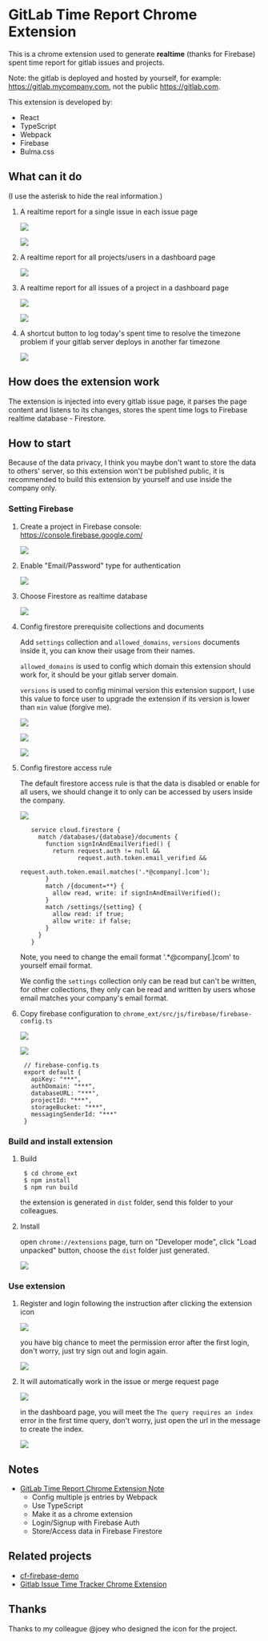 # GitLab Time Report Chrome Extension

This is a chrome extension used to generate **realtime** (thanks for Firebase) spent time report for gitlab issues and projects.

Note: the gitlab is deployed and hosted by yourself, for example: <https://gitlab.mycompany.com>, not the public <https://gitlab.com>.

This extension is developed by:

- React
- TypeScript
- Webpack
- Firebase
- Bulma.css

## What can it do

(I use the asterisk to hide the real information.)

1. A realtime report for a single issue in each issue page

   ![](./art/issue-report.png)

   ![](./art/issue-report.gif)

1. A realtime report for all projects/users in a dashboard page

   ![](./art/dashboard-projects-users.png)

1. A realtime report for all issues of a project in a dashboard page

   ![](./art/dashboard-project-issues.png)

   ![](./art/dashboard.gif)

1. A shortcut button to log today's spent time to resolve the timezone problem if your gitlab server deploys in another far timezone

   ![](./art/log-today-spent-time.gif)

## How does the extension work

The extension is injected into every gitlab issue page, it parses the page content and listens to its changes, stores the spent time logs to Firebase realtime database - Firestore.

## How to start

Because of the data privacy, I think you maybe don't want to store the data to others' server, so this extension won't be published public, it is recommended to build this extension by yourself and use inside the company only.

### Setting Firebase

1. Create a project in Firebase console: <https://console.firebase.google.com/>

   ![](./art/firebase-1.png)

1. Enable "Email/Password" type for authentication

   ![](./art/firebase-2.png)

1. Choose Firestore as realtime database

   ![](./art/firebase-3.png)

1. Config firestore prerequisite collections and documents

   Add `settings` collection and `allowed_domains`, `versions` documents inside it, you can know their usage from their names.

   `allowed_domains` is used to config which domain this extension should work for, it should be your gitlab server domain.

   `versions` is used to config minimal version this extension support, I use this value to force user to upgrade the extension if its version is lower than `min` value (forgive me).

   ![](./art/firebase-4-1.png)

   ![](./art/firebase-4-2.png)

   ![](./art/firebase-4-3.png)

1. Config firestore access rule

   The default firestore access rule is that the data is disabled or enable for all users, we should change it to only can be accessed by users inside the company.

   ![](./art/firebase-5.png)

          service cloud.firestore {
            match /databases/{database}/documents {
              function signInAndEmailVerified() {
                return request.auth != null &&
                       request.auth.token.email_verified &&
                       request.auth.token.email.matches('.*@company[.]com');
              }
              match /{document=**} {
                allow read, write: if signInAndEmailVerified();
              }
              match /settings/{setting} {
                allow read: if true;
                allow write: if false;
              }
            }
          }

   Note, you need to change the email format '.*@company[.]com' to yourself email format.

   We config the `settings` collection only can be read but can't be written, for other collections, they only can be read and written by users whose email matches your company's email format.

1. Copy firebase configuration to `chrome_ext/src/js/firebase/firebase-config.ts`

   ![](./art/firebase-6-1.png)

   ![](./art/firebase-6-2.png)

        // firebase-config.ts
        export default {
          apiKey: "***",
          authDomain: "***",
          databaseURL: "***",
          projectId: "***",
          storageBucket: "***",
          messagingSenderId: "***"
        }

### Build and install extension

1. Build

        $ cd chrome_ext
        $ npm install
        $ npm run build

   the extension is generated in `dist` folder, send this folder to your colleagues.

2. Install

   open `chrome://extensions` page, turn on "Developer mode", click "Load unpacked" button, choose the `dist` folder just generated.

   ![](./art/extension-1.png)

### Use extension

1. Register and login following the instruction after clicking the extension icon

   ![](./art/extension-2.png)

   you have big chance to meet the permission error after the first login, don't worry, just try sign out and login again.

   ![](./art/extension-3.png)

2. It will automatically work in the issue or merge request page

   ![](./art/issue-report.gif)

   in the dashboard page, you will meet the `The query requires an index` error in the first time query, don't worry, just open the url in the message to create the index.

   ![](./art/extension-4.png)

## Notes

- [GitLab Time Report Chrome Extension Note](./notes/chrome-extension-react.md)
  - Config multiple js entries by Webpack
  - Use TypeScript
  - Make it as a chrome extension
  - Login/Signup with Firebase Auth
  - Store/Access data in Firebase Firestore

## Related projects

- [cf-firebase-demo](https://github.com/baurine/cf-firebase-demo)
- [Gitlab Issue Time Tracker Chrome Extension](https://github.com/baurine/gitlab-issue-time-tracker-ext)

## Thanks

Thanks to my colleague @joey who designed the icon for the project.
